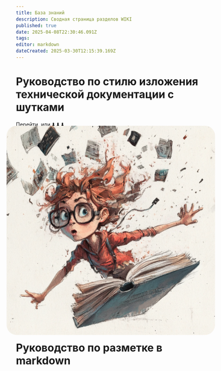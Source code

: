 ```yaml
---
title: База знаний
description: Сводная страница разделов WIKI
published: true
date: 2025-04-08T22:30:46.091Z
tags: 
editor: markdown
dateCreated: 2025-03-30T12:15:39.169Z
---
```


# Руководство по стилю изложения технической документации с шутками

[Перейти](/home/styleguide "Открой меня скорее"), или :arrow_down: :arrow_down: :arrow_down:

<a href="https://regions.shoko.ru/" target="_blank">
  <img src="/u6639615556_draw_a_funny_cover_for_the_book_technical_documen_3b94d54b-760a-4b54-bc69-f76d418592dc_2.png" 
       style="border-radius: 25px; animation: pulse 1.5s infinite; max-width: 100%; height: auto;">
</a>

<style>
@keyframes pulse {
  0% { transform: scale(1); }
  50% { transform: scale(1.1); }
  100% { transform: scale(1); }
}
</style>

# Руководство по разметке в markdown 